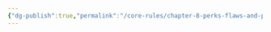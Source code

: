 ```yaml
---
{"dg-publish":true,"permalink":"/core-rules/chapter-8-perks-flaws-and-points/perks-list/trait/senses/standard-scent-sense/"}
---
```


